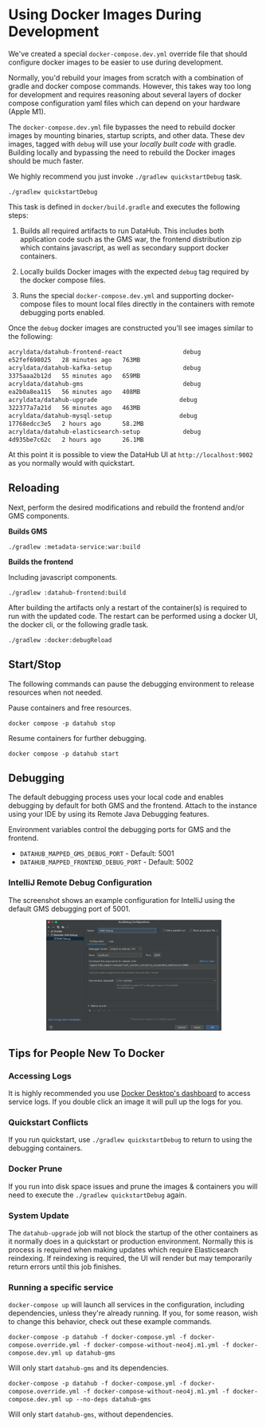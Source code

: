 # Using Docker Images During Development

We've created a special `docker-compose.dev.yml` override file that should configure docker images to be easier to use
during development.

Normally, you'd rebuild your images from scratch with a combination of gradle and docker compose commands. However,
this takes way too long for development and requires reasoning about several layers of docker compose configuration
yaml files which can depend on your hardware (Apple M1).

The `docker-compose.dev.yml` file bypasses the need to rebuild docker images by mounting binaries, startup scripts,
and other data. These dev images, tagged with `debug` will use your _locally built code_ with gradle.
Building locally and bypassing the need to rebuild the Docker images should be much faster.

We highly recommend you just invoke `./gradlew quickstartDebug` task.

```shell
./gradlew quickstartDebug
```

This task is defined in `docker/build.gradle` and executes the following steps:

1. Builds all required artifacts to run DataHub. This includes both application code such as the GMS war, the frontend
   distribution zip which contains javascript, as well as secondary support docker containers.

1. Locally builds Docker images with the expected `debug` tag required by the docker compose files.

1. Runs the special `docker-compose.dev.yml` and supporting docker-compose files to mount local files directly in the
   containers with remote debugging ports enabled.

Once the `debug` docker images are constructed you'll see images similar to the following:

```shell
acryldata/datahub-frontend-react                 debug              e52fef698025   28 minutes ago   763MB
acryldata/datahub-kafka-setup                    debug              3375aaa2b12d   55 minutes ago   659MB
acryldata/datahub-gms                            debug              ea2b0a8ea115   56 minutes ago   408MB
acryldata/datahub-upgrade                       debug              322377a7a21d   56 minutes ago   463MB
acryldata/datahub-mysql-setup                   debug              17768edcc3e5   2 hours ago      58.2MB
acryldata/datahub-elasticsearch-setup            debug              4d935be7c62c   2 hours ago      26.1MB
```

At this point it is possible to view the DataHub UI at `http://localhost:9002` as you normally would with quickstart.

## Reloading

Next, perform the desired modifications and rebuild the frontend and/or GMS components.

**Builds GMS**

```shell
./gradlew :metadata-service:war:build
```

**Builds the frontend**

Including javascript components.

```shell
./gradlew :datahub-frontend:build
```

After building the artifacts only a restart of the container(s) is required to run with the updated code.
The restart can be performed using a docker UI, the docker cli, or the following gradle task.

```shell
./gradlew :docker:debugReload
```

## Start/Stop

The following commands can pause the debugging environment to release resources when not needed.

Pause containers and free resources.

```shell
docker compose -p datahub stop
```

Resume containers for further debugging.

```shell
docker compose -p datahub start
```

## Debugging

The default debugging process uses your local code and enables debugging by default for both GMS and the frontend. Attach
to the instance using your IDE by using its Remote Java Debugging features.

Environment variables control the debugging ports for GMS and the frontend.

- `DATAHUB_MAPPED_GMS_DEBUG_PORT` - Default: 5001
- `DATAHUB_MAPPED_FRONTEND_DEBUG_PORT` - Default: 5002

### IntelliJ Remote Debug Configuration

The screenshot shows an example configuration for IntelliJ using the default GMS debugging port of 5001.

<p align="center">
  <img width="70%"  src="https://raw.githubusercontent.com/datahub-project/static-assets/main/imgs/development/intellij-remote-debug.png"/>
</p>

## Tips for People New To Docker

### Accessing Logs

It is highly recommended you use [Docker Desktop's dashboard](https://www.docker.com/products/docker-desktop) to access service logs. If you double click an image it will pull up the logs for you.

### Quickstart Conflicts

If you run quickstart, use `./gradlew quickstartDebug` to return to using the debugging containers.

### Docker Prune

If you run into disk space issues and prune the images & containers you will need to execute the `./gradlew quickstartDebug`
again.

### System Update

The `datahub-upgrade` job will not block the startup of the other containers as it normally
does in a quickstart or production environment. Normally this is process is required when making updates which
require Elasticsearch reindexing. If reindexing is required, the UI will render but may temporarily return errors
until this job finishes.

### Running a specific service

`docker-compose up` will launch all services in the configuration, including dependencies, unless they're already
running. If you, for some reason, wish to change this behavior, check out these example commands.

```
docker-compose -p datahub -f docker-compose.yml -f docker-compose.override.yml -f docker-compose-without-neo4j.m1.yml -f docker-compose.dev.yml up datahub-gms
```

Will only start `datahub-gms` and its dependencies.

```
docker-compose -p datahub -f docker-compose.yml -f docker-compose.override.yml -f docker-compose-without-neo4j.m1.yml -f docker-compose.dev.yml up --no-deps datahub-gms
```

Will only start `datahub-gms`, without dependencies.
